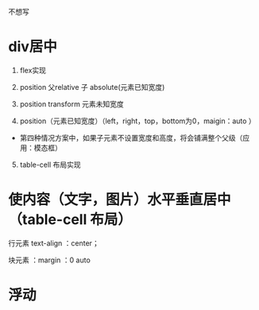 不想写

# div居中

1. flex实现

2. position 父relative  子 absolute(元素已知宽度)

3.  position transform 元素未知宽度

4. position（元素已知宽度）（left，right，top，bottom为0，maigin：auto ）
* 第四种情况方案中，如果子元素不设置宽度和高度，将会铺满整个父级（应用：模态框）

5. table-cell 布局实现


# 使内容（文字，图片）水平垂直居中（table-cell 布局）
行元素 text-align ：center；

块元素 ：margin ：0 auto


# 浮动